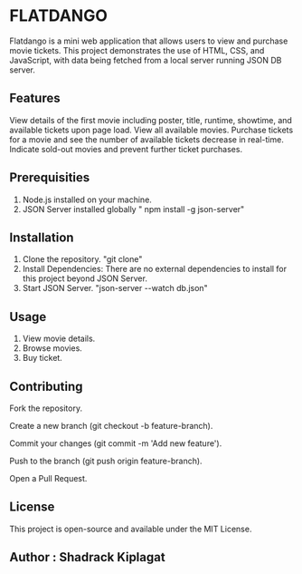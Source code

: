 # FLATDANGO
Flatdango is a mini web application that allows users to view and purchase movie tickets. This project demonstrates the use of HTML, CSS, and JavaScript, with data being fetched from a local server running JSON DB server.

## Features
View details of the first movie including poster, title, runtime, showtime, and available tickets upon page load.
View all available movies.
Purchase tickets for a movie and see the number of available tickets decrease in real-time.
Indicate sold-out movies and prevent further ticket purchases.

## Prerequisities
1. Node.js installed on your machine.
2. JSON Server installed globally  " npm install -g json-server"

## Installation
1. Clone the repository. "git clone"
2. Install Dependencies: There are no external dependencies to install for this project beyond JSON Server.
3. Start JSON Server. "json-server --watch db.json"

## Usage
1. View movie details.
2. Browse movies.
3. Buy ticket.

## Contributing 
Fork the repository.

Create a new branch (git checkout -b feature-branch).

Commit your changes (git commit -m 'Add new feature').

Push to the branch (git push origin feature-branch).

Open a Pull Request.

## License 
This project is open-source and available under the MIT License.

## Author : Shadrack Kiplagat